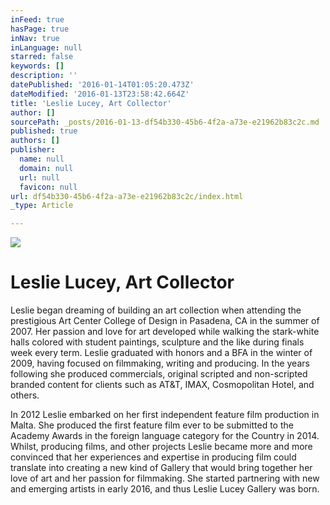 ```yaml
---
inFeed: true
hasPage: true
inNav: true
inLanguage: null
starred: false
keywords: []
description: ''
datePublished: '2016-01-14T01:05:20.473Z'
dateModified: '2016-01-13T23:58:42.664Z'
title: 'Leslie Lucey, Art Collector'
author: []
sourcePath: _posts/2016-01-13-df54b330-45b6-4f2a-a73e-e21962b83c2c.md
published: true
authors: []
publisher:
  name: null
  domain: null
  url: null
  favicon: null
url: df54b330-45b6-4f2a-a73e-e21962b83c2c/index.html
_type: Article

---
```

![](https://the-grid-user-content.s3-us-west-2.amazonaws.com/d0f54542-4b73-4cc0-a71d-b9ffa2803b38.jpg)

# Leslie Lucey, Art Collector

Leslie began dreaming of building an art collection when attending the prestigious Art Center College of Design in Pasadena, CA in the summer of 2007\. Her passion and love for art developed while walking the stark-white halls colored with student paintings, sculpture and the like during finals week every term. Leslie graduated with honors and a BFA in the winter of 2009, having focused on filmmaking, writing and producing. In the years following she produced commercials, original scripted and non-scripted branded content for clients such as AT&T, IMAX, Cosmopolitan Hotel, and others. 

In 2012 Leslie embarked on her first independent feature film production in Malta. She produced the first feature film ever to be submitted to the Academy Awards in the foreign language category for the Country in 2014\. Whilst, producing films, and other projects Leslie became more and more convinced that her experiences and expertise in producing film could translate into creating a new kind of Gallery that would bring together her love of art and her passion for filmmaking.  She started partnering with new and emerging artists in early 2016, and thus Leslie Lucey Gallery was born.